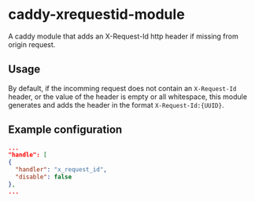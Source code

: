 # caddy-xrequestid-module
A caddy module that adds an X-Request-Id http header if missing from origin request.

## Usage
By default, if the incomming request does not contain an ```X-Request-Id``` header, or the value of the header is empty or all whitespace, this module generates and adds the header in the format ```X-Request-Id:{UUID}```. 

## Example configuration

```json
...
"handle": [
{
  "handler": "x_request_id",
  "disable": false
},
...
```
